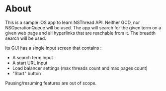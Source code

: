 # About
This is a sample iOS app to learn NSThread API. Neither GCD, nor NSOperationQueue will be used.
The app will search for the given term on a given web page and all hyperlinks that are reachable from it.
The breadth search will be used.


Its GUI has a single input screen that contains :

* A search term input
* A start URL input
* Load balancer settings (max threads count and max pages count)
* "Start" button

Pausing/resuming features are out of scope.



